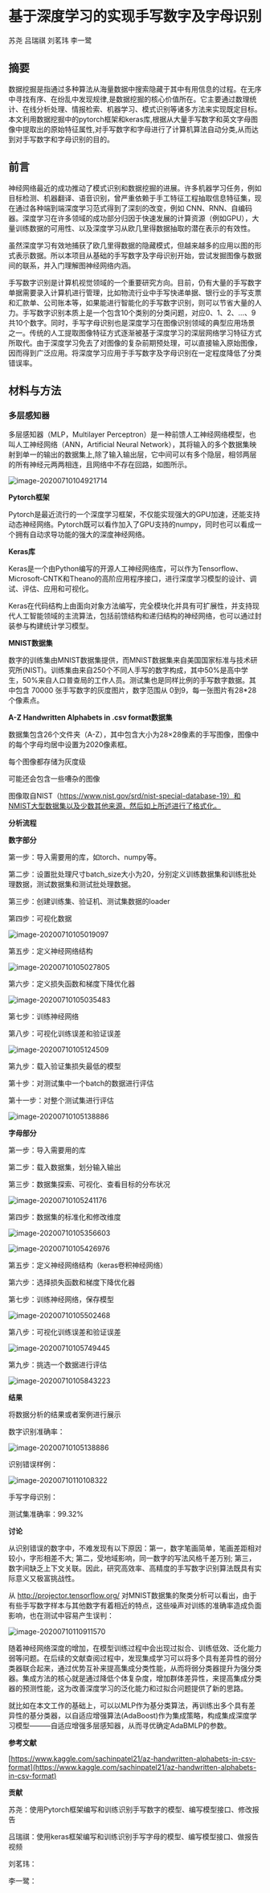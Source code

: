 # **基于深度学习的实现手写数字及字母识别**

苏尧 吕瑞祺 刘茗玮 李一鹭

## **摘要**

数据挖掘是指通过多种算法从海量数据中搜索隐藏于其中有用信息的过程。在无序中寻找有序、在纷乱中发现规律,是数据挖掘的核心价值所在。它主要通过数理统计、在线分析处理、情报检索、机器学习、模式识别等诸多方法来实现既定目标。本文利用数据挖掘中的pytorch框架和keras库,根据从大量手写数字和英文字母图像中提取出的原始特征属性,对手写数字和字母进行了计算机算法自动分类,从而达到对手写数字和字母识别的目的。

## **前言**

神经网络最近的成功推动了模式识别和数据挖掘的进展。许多机器学习任务，例如目标检测、机器翻译、语音识别，曾严重依赖于手工特征工程抽取信息特征集，现在通过各种端到端深度学习范式得到了深刻的改变，例如 CNN、RNN、自编码器。深度学习在许多领域的成功部分归因于快速发展的计算资源（例如GPU），大量训练数据的可用性、以及深度学习从欧几里得数据抽取的潜在表示的有效性。

虽然深度学习有效地捕获了欧几里得数据的隐藏模式，但越来越多的应用以图的形式表示数据。所以本项目从基础的手写数字及字母识别开始，尝试发掘图像与数据间的联系，并入门理解图神经网络内涵。

手写数字识别是计算机视觉领域的一个重要研究方向。目前，仍有大量的手写数字单据需要录入计算机进行管理，比如物流行业中手写快递单据、银行业的手写支票和汇款单、公司账本等，如果能进行智能化的手写数字识别，则可以节省大量的人力。手写数字识别本质上是一个包含10个类别的分类问题，对应0、1、2、…、9共10个数字。同时，手写字母识别也是深度学习在图像识别领域的典型应用场景之一。传统的人工提取图像特征方式逐渐被基于深度学习的深层网络学习特征方式所取代。由于深度学习免去了对图像的复杂前期预处理，可以直接输入原始图像，因而得到广泛应用。将深度学习应用于手写数字及字母识别在一定程度降低了分类错误率。

## **材料与方法**

### **多层感知器**

多层感知器（MLP，Multilayer Perceptron）是一种前馈人工神经网络模型，也叫人工神经网络（ANN，Artificial Neural Network），其将输入的多个数据集映射到单一的输出的数据集上,除了输入输出层，它中间可以有多个隐层，相邻两层的所有神经元两两相连，且网络中不存在回路，如图所示。

![image-20200710104921714](https://gitee.com/linuxgroup2/finalproj/raw/master/report.assets/image-20200710104921714.png)

**Pytorch框架**

Pytorch是最近流行的一个深度学习框架，不仅能实现强大的GPU加速，还能支持动态神经网络。Pytorch既可以看作加入了GPU支持的numpy，同时也可以看成一个拥有自动求导功能的强大的深度神经网络。

**Keras库**

Keras是一个由Python编写的开源人工神经网络库，可以作为Tensorflow、Microsoft-CNTK和Theano的高阶应用程序接口，进行深度学习模型的设计、调试、评估、应用和可视化。

Keras在代码结构上由面向对象方法编写，完全模块化并具有可扩展性，并支持现代人工智能领域的主流算法，包括前馈结构和递归结构的神经网络，也可以通过封装参与构建统计学习模型。

**MNIST数据集**

数字的训练集由MNIST数据集提供，而MNIST数据集来自美国国家标准与技术研究所(NIST)。训练集由来自250个不同人手写的数字构成，其中50%是高中学生，50%来自人口普查局的工作人员。测试集也是同样比例的手写数字数据。其中包含 70000 张手写数字的灰度图片，数字范围从 0到9，每一张图片有28\*28个像素点。

**A-Z Handwritten Alphabets in .csv format数据集**

数据集包含26个文件夹（A-Z），其中包含大小为28×28像素的手写图像，图像中的每个字母均居中设置为2020像素框。

每个图像都存储为灰度级

可能还会包含一些嘈杂的图像

图像取自NIST（https://www.nist.gov/srd/nist-special-database-19）和NMIST大型数据集以及少数其他来源，然后如上所述进行了格式化。

**分析流程**

**数字部分**

第一步：导入需要用的库，如torch、numpy等。

第二步：设置批处理尺寸batch\_size大小为20，分别定义训练数据集和训练批处理数据，测试数据集和测试批处理数据。

第三步：创建训练集、验证机、测试集数据的loader

第四步：可视化数据

![image-20200710105019097](https://gitee.com/linuxgroup2/finalproj/raw/master/report.assets/image-20200710105019097.png)

第五步：定义神经网络结构

![image-20200710105027805](https://gitee.com/linuxgroup2/finalproj/raw/master/report.assets/image-20200710105027805.png)

第六步：定义损失函数和梯度下降优化器

![image-20200710105035483](https://gitee.com/linuxgroup2/finalproj/raw/master/report.assets/image-20200710105035483.png)

第七步：训练神经网络

第八步：可视化训练误差和验证误差

![image-20200710105124509](https://gitee.com/linuxgroup2/finalproj/raw/master/report.assets/image-20200710105124509.png)

第九步：载入验证集损失最低的模型

第十步：对测试集中一个batch的数据进行评估

第十一步：对整个测试集进行评估

![image-20200710105138886](https://gitee.com/linuxgroup2/finalproj/raw/master/report.assets/image-20200710105138886.png)

**字母部分**

第一步：导入需要用的库

第二步：载入数据集，划分输入输出

第三步：数据集探索、可视化、查看目标的分布状况

![image-20200710105241176](https://gitee.com/linuxgroup2/finalproj/raw/master/report.assets/image-20200710105241176.png)

第四步：数据集的标准化和修改维度

![image-20200710105356603](https://gitee.com/linuxgroup2/finalproj/raw/master/report.assets/image-20200710105356603.png)

![image-20200710105426976](https://gitee.com/linuxgroup2/finalproj/raw/master/report.assets/image-20200710105426976.png)

第五步：定义神经网络结构（keras卷积神经网络）

第六步：选择损失函数和梯度下降优化器

第七步：训练神经网络，保存模型

![image-20200710105502468](https://gitee.com/linuxgroup2/finalproj/raw/master/report.assets/image-20200710105502468.png)

第八步：可视化训练误差和验证误差

![image-20200710105749445](https://gitee.com/linuxgroup2/finalproj/raw/master/report.assets/image-20200710105749445.png)

第九步：挑选一个数据进行评估

![image-20200710105843223](https://gitee.com/linuxgroup2/finalproj/raw/master/report.assets/image-20200710105843223.png)

**结果**

将数据分析的结果或者案例进行展示

数字识别准确率：

![image-20200710105138886](https://gitee.com/linuxgroup2/finalproj/raw/master/report.assets/image-20200710105138886.png)

识别错误样例：

![image-20200710110108322](https://gitee.com/linuxgroup2/finalproj/raw/master/report.assets/image-20200710110108322.png)

手写字母识别：

测试集准确率：$99.32\%$

**讨论**

从识别错误的数字中，不难发现有以下原因：第一，数字笔画简单，笔画差距相对较小，字形相差不大; 第二，受地域影响，同一数字的写法风格千差万别; 第三，数字间缺乏上下文关联。因此，研究高效率、高精度的手写数字识别算法既具有实际意义又极富挑战性。

从 http://projector.tensorflow.org/ 对MNIST数据集的聚类分析可以看出，由于有些手写数字样本与其他数字有着相近的特点，这些噪声对训练的准确率造成负面影响，也在测试中容易产生误判：

![image-20200710110911570](https://gitee.com/linuxgroup2/finalproj/raw/master/report.assets/image-20200710110911570.png)

随着神经网络深度的增加，在模型训练过程中会出现过拟合、训练低效、泛化能力弱等问题。在后续的文献查阅过程中，发现集成学习可以将多个具有差异性的弱分类器联合起来，通过优势互补来提高集成分类性能，从而将弱分类器提升为强分类器。集成方法的核心就是通过降低个体复杂度，增加群体差异性，来提高集成分类器的预测性能，这为改善深度学习的泛化能力和过拟合问题提供了新的思路。

就比如在本文工作的基础上，可以以MLP作为基分类算法，再训练出多个具有差异性的基分类器，以自适应增强算法(AdaBoost)作为集成策略，构成集成深度学习模型———自适应增强多层感知器，从而寻优确定AdaBMLP的参数。

**参考文献**

[https://www.kaggle.com/sachinpatel21/az-handwritten-alphabets-in-csv-format](https://www.kaggle.com/sachinpatel21/az-handwritten-alphabets-in-csv-format)

**贡献**

苏尧：使用Pytorch框架编写和训练识别手写数字的模型、编写模型接口、修改报告

吕瑞祺：使用keras框架编写和训练识别手写字母的模型、编写模型接口、做报告视频

刘茗玮：

李一鹭：
